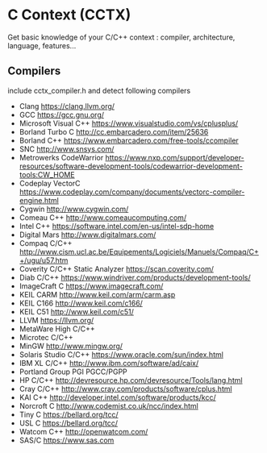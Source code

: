 # C Context (CCTX)
Get basic knowledge of your C/C++ context : compiler, architecture, language, features...

## Compilers
include cctx_compiler.h and detect following compilers
 * Clang https://clang.llvm.org/
 * GCC https://gcc.gnu.org/
 * Microsoft Visual C++ https://www.visualstudio.com/vs/cplusplus/
 * Borland Turbo C http://cc.embarcadero.com/item/25636
 * Borland C++ https://www.embarcadero.com/free-tools/ccompiler
 * SNC http://www.snsys.com/
 * Metrowerks CodeWarrior https://www.nxp.com/support/developer-resources/software-development-tools/codewarrior-development-tools:CW_HOME
 * Codeplay VectorC https://www.codeplay.com/company/documents/vectorc-compiler-engine.html
 * Cygwin http://www.cygwin.com/
 * Comeau C++ http://www.comeaucomputing.com/
 * Intel C++ https://software.intel.com/en-us/intel-sdp-home
 * Digital Mars http://www.digitalmars.com/
 * Compaq C/C++ http://www.cism.ucl.ac.be/Equipements/Logiciels/Manuels/Compaq/C++/ugu/u57.htm
 * Coverity C/C++ Static Analyzer https://scan.coverity.com/
 * Diab C/C++ https://www.windriver.com/products/development-tools/
 * ImageCraft C https://www.imagecraft.com/
 * KEIL CARM http://www.keil.com/arm/carm.asp
 * KEIL C166 http://www.keil.com/c166/
 * KEIL C51 http://www.keil.com/c51/
 * LLVM https://llvm.org/
 * MetaWare High C/C++
 * Microtec C/C++
 * MinGW http://www.mingw.org/
 * Solaris Studio C/C++ https://www.oracle.com/sun/index.html
 * IBM XL C/C++ http://www.ibm.com/software/ad/caix/
 * Portland Group PGI PGCC/PGPP
 * HP C/C++ http://devresource.hp.com/devresource/Tools/lang.html
 * Cray C/C++ http://www.cray.com/products/software/cplus.html
 * KAI C++ http://developer.intel.com/software/products/kcc/
 * Norcroft C http://www.codemist.co.uk/ncc/index.html
 * Tiny C https://bellard.org/tcc/
 * USL C https://bellard.org/tcc/
 * Watcom C++ http://openwatcom.com/
 * SAS/C https://www.sas.com
